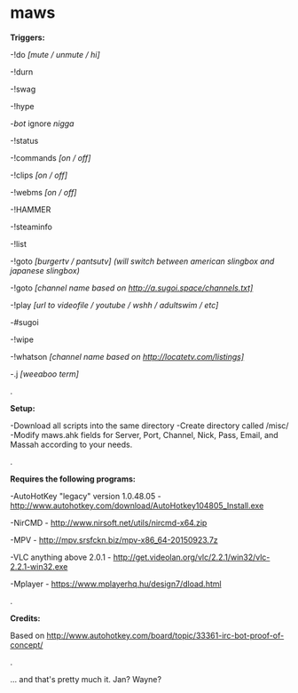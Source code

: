 # maws

**Triggers:**

-!do *[mute / unmute / hi]*

-!durn

-!swag

-!hype

-*bot* ignore *nigga*

-!status

-!commands *[on / off]*

-!clips *[on / off]*

-!webms *[on / off]*

-!HAMMER

-!steaminfo

-!list

-!goto *[burgertv / pantsutv] \(will switch between american slingbox and japanese slingbox\)*

-!goto *[channel name based on http://a.sugoi.space/channels.txt]*

-!play *[url to videofile / youtube / wshh / adultswim / etc]*

-#sugoi

-!wipe

-!whatson *[channel name based on http://locatetv.com/listings]*

-.j *[weeaboo term]*

.

**Setup:**

-Download all scripts into the same directory
-Create directory called /misc/
-Modify maws.ahk fields for Server, Port, Channel, Nick, Pass, Email, and Massah according to your needs.

.

**Requires the following programs:**

-AutoHotKey "legacy" version 1.0.48.05 - http://www.autohotkey.com/download/AutoHotkey104805_Install.exe

-NirCMD - http://www.nirsoft.net/utils/nircmd-x64.zip

-MPV - http://mpv.srsfckn.biz/mpv-x86_64-20150923.7z

-VLC anything above 2.0.1 - http://get.videolan.org/vlc/2.2.1/win32/vlc-2.2.1-win32.exe

-Mplayer - https://www.mplayerhq.hu/design7/dload.html

.

**Credits:**

Based on http://www.autohotkey.com/board/topic/33361-irc-bot-proof-of-concept/

.

... and that's pretty much it. Jan? Wayne?
